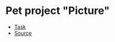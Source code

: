 <h1>Pet project "Picture"</h1>
<ul dir="auto">
  <li><a target="_blank" href="https://docs.google.com/document/d/1UFU42VTlqKQ8VIhco3l_K6M6oGlfFAK1MAqlkpcRG0I/edit">Task</a></li>
  <li><a target="_blank" href="https://drive.google.com/file/d/1p5m768Dqc-Wb8rGoYT4MAOJGztXDIfS3/view">Source</a></li>
</ul>